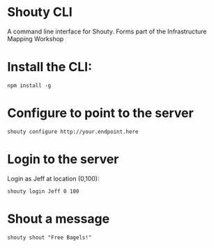 # Shouty CLI

A command line interface for Shouty.
Forms part of the Infrastructure Mapping Workshop

# Install the CLI:
`npm install -g`

# Configure to point to the server

`shouty configure http://your.endpoint.here`

# Login to the server

Login as Jeff at location (0,100):

`shouty login Jeff 0 100`

# Shout a message
`shouty shout "Free Bagels!"`
